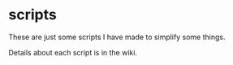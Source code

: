 # scripts
These are just some scripts I have made to simplify some things.

Details about each script is in the wiki.
